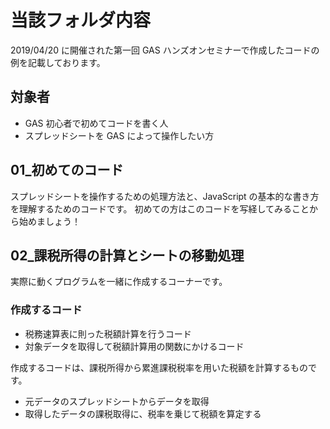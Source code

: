 # 当該フォルダ内容

2019/04/20 に開催された第一回 GAS ハンズオンセミナーで作成したコードの例を記載しております。

## 対象者

- GAS 初心者で初めてコードを書く人
- スプレッドシートを GAS によって操作したい方

## 01\_初めてのコード

スプレッドシートを操作するための処理方法と、JavaScript の基本的な書き方を理解するためのコードです。
初めての方はこのコードを写経してみることから始めましょう！

## 02\_課税所得の計算とシートの移動処理

実際に動くプログラムを一緒に作成するコーナーです。

### 作成するコード

- 税務速算表に則った税額計算を行うコード
- 対象データを取得して税額計算用の関数にかけるコード

作成するコードは、課税所得から累進課税税率を用いた税額を計算するものです。

- 元データのスプレッドシートからデータを取得
- 取得したデータの課税取得に、税率を乗じて税額を算定する

